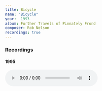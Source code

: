 ```yaml
---
title: Bicycle
name: "Bicycle"
year:  1993
album: Further Travels of Pinnately Frond
composer: Rob Nelson
recordings: true
---
```


<h3>Recordings</h3>

<h4>1995</h4>
<audio controls>
  <source src="http://walterklang.com/mp3/1995-03-14/Bicycle/Bicycle.mp3" type="audio/mpeg">
  <a href="http://walterklang.com/mp3/1995-03-14/Bicycle/Bicycle.mp3">Bicycle.mp3</a>
</audio>
